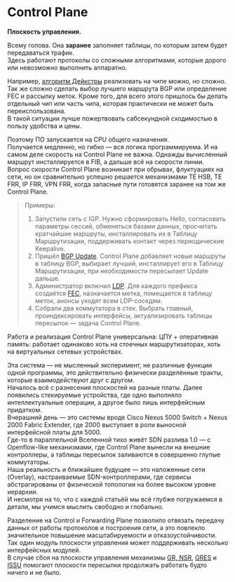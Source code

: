 # Control Plane

**Плоскость управления.**

Всему голова. Она **заранее** заполняет таблицы, по которым затем будет передаваться трафик.  
Здесь работают протоколы со сложными алгоритмами, которые дорого или невозможно выполнить аппаратно.  
  
Например, [алгоритм Дейкстры](http://lookmeup.linkmeup.ru/#term256) реализовать на чипе можно, но сложно. Так же сложно сделать выбор лучшего маршрута BGP или определение FEC и рассылку меток. Кроме того, для всего этого пришлось бы делать отдельный чип или часть чипа, которая практически не может быть переиспользована.  
В такой ситуации лучше пожертвовать сабсекундной сходимостью в пользу удобства и цены.  
  
Поэтому ПО запускается на CPU общего назначения.  
Получается медленно, но гибко — вся логика программируема. И на самом деле скорость на Control Plane не важна. Однажды вычисленный маршрут инсталлируется в FIB, а дальше всё на скорости линии.  
Вопрос скорости Control Plane возникает при обрывах, флуктуациях на сети, но он сравнительно успешно решается механизмами TE HSB, TE FRR, IP FRR, VPN FRR, когда запасные пути готовятся заранее на том же Control Plane.  


> Примеры:
>
> 1. Запустили сеть с IGP. Нужно сформировать Hello, согласовать параметры сессий, обменяться базами данных, просчитать кратчайшие маршруты, инсталлировать их в Таблицу Маршрутизации, поддерживать контакт через периодические Keepalive.
> 2. Пришёл [BGP Update](http://linkmeup.ru/blog/65.html). Control Plane добавляет новые маршруты в таблицу BGP, выбирает лучший, инсталлирует его в Таблицу Маршрутизации, при необходимости пересылает Update дальше.
> 3. Администратор включил [LDP](http://linkmeup.ru/blog/154.html). Для каждого префикса создаётся [FEC](http://lookmeup.linkmeup.ru/#term477), назначается метка, помещается в таблицу меток, анонсы уходят всем LDP-соседям.
> 4. Собрали два коммутатора в стек. Выбрать главный, проиндексировать интерфейсы, актуализировать таблицы пересылок — задача Control Plane.

Работа и реализация Control Plane универсальна: ЦПУ + оперативная память: работает одинаково хоть на стоечных маршрутизаторах, хоть на виртуальных сетевых устройствах.  
  
Эта система — не мысленный эксперимент, не различные функции одной программы, это действительно физически разделённые тракты, которые взаимодействуют друг с другом.  
Началось всё с разнесения плоскостей на разные платы. Далее появились стекируемые устройства, где одно выполняло интеллектуальные операции, а другое было лишь интерфейсным придатком.   
Вчерашний день — это системы вроде Cisco Nexus 5000 Switch + Nexus 2000 Fabric Extender, где 2000 выступает в роли выносной интерфейсной платы для 5000.  
Где-то в параллельной Вселенной тихо живёт SDN разлива 1.0 — с Openflow-like механизмами, где Control Plane вынесли на внешние контроллеры, а таблицы пересылок заливаются в совершенно глупые коммутаторы.  
Наша реальность и ближайшее будущее — это наложенные сети \(Overlay\), настраиваемые SDN-контроллерами, где сервисы абстрагированы от физической топологии на более высоком уровне иерархии.  
И несмотря на то, что с каждой статьёй мы всё глубже погружаемся в детали, мы учимся мыслить свободно и глобально.  
  
Разделение на Control и Forwarding Plane позволило отвязать передачу данных от работы протоколов и построения сети, а это повлекло значительное повышение масштабируемости и отказоустойчивости.  
Так один модуль плоскости управления может поддерживать несколько интерфейсных модулей.  
В случае сбоя на плоскости управления механизмы [GR, NSR](https://www.cisco.com/c/en/us/products/collateral/ios-nx-os-software/high-availability/solution_overview_c22-487228.html), [GRES](https://www.juniper.net/documentation/en_US/junos/topics/concept/gres-overview.html) и [ISSU](https://www.juniper.net/documentation/en_US/junos/topics/concept/issu-on-qfx5100-overview.html) помогают плоскости пересылки продолжать работать будто ничего и не было.

